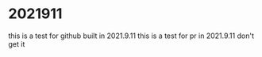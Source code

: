# 2021911
this is a test for github built in 2021.9.11
this is a test for pr in 2021.9.11
don't get it
